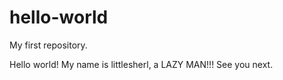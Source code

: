 # hello-world
My first repository.

Hello world! My name is littlesherl, a LAZY MAN!!!
See you next.
